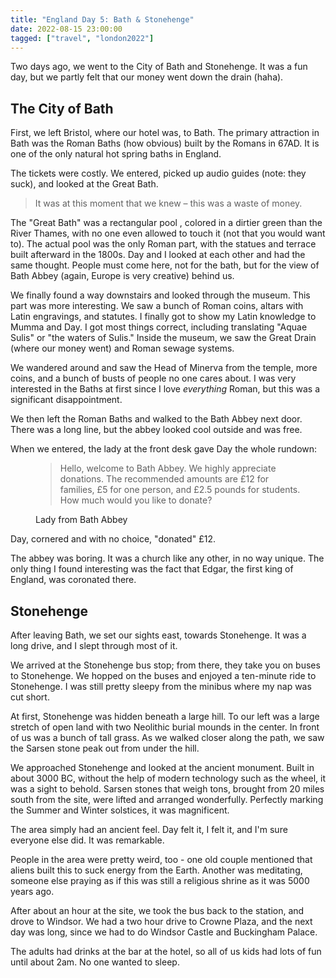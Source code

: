 ```yaml
---
title: "England Day 5: Bath & Stonehenge"
date: 2022-08-15 23:00:00
tagged: ["travel", "london2022"]
---
```


Two days ago, we went to the City of Bath and Stonehenge. It was a fun day, but we partly felt that our money went down the drain (haha).

## The City of Bath
First, we left Bristol, where our hotel was, to Bath. The primary attraction in Bath was the Roman Baths (how obvious) built by the Romans in 67AD. It is one of the only natural hot spring baths in England. 

The tickets were costly. We entered, picked up audio guides (note: they suck), and looked at the Great Bath. 

<blockquote class="blockquote text-center">
It was at this moment that we knew – this was a waste of money.
</blockquote>

The "Great Bath" was a rectangular pool	, colored in a dirtier green than the River Thames, with no one even allowed to touch it (not that you would want to). The actual pool was the only Roman part, with the statues and terrace built afterward in the 1800s. Day and I looked at each other and had the same thought. People must come here, not for the bath, but for the view of Bath Abbey (again, Europe is very creative) behind us.

We finally found a way downstairs and looked through the museum. This part was more interesting. We saw a bunch of Roman coins, altars with Latin engravings, and statutes. I finally got to show my Latin knowledge to Mumma and Day. I got most things correct, including translating "Aquae Sulis" or "the waters of Sulis." Inside the museum, we saw the Great Drain (where our money went) and Roman sewage systems. 

We wandered around and saw the Head of Minerva from the temple, more coins, and a bunch of busts of people no one cares about. I was very interested in the Baths at first since I love _everything_ Roman, but this was a significant disappointment.

We then left the Roman Baths and walked to the Bath Abbey next door. There was a long line, but the abbey looked cool outside and was free.

When we entered, the lady at the front desk gave Day the whole rundown:
<figure class="text-center">
<blockquote class="blockquote text-center">
Hello, welcome to Bath Abbey. We highly appreciate donations. The recommended amounts are £12 for families, £5 for one person, and £2.5 pounds for students. How much would you like to donate?
</blockquote>
  	<figcaption class="blockquote-footer">
  	Lady from Bath Abbey
  	</figcaption>
</figure>

Day, cornered and with no choice, "donated" £12.

The abbey was boring. It was a church like any other, in no way unique. The only thing I found interesting was the fact that Edgar, the first king of England, was coronated there. 

## Stonehenge
After leaving Bath, we set our sights east, towards Stonehenge. It was a long drive, and I slept through most of it.

We arrived at the Stonehenge bus stop; from there, they take you on buses to Stonehenge. We hopped on the buses and enjoyed a ten-minute ride to Stonehenge. I was still pretty sleepy from the minibus where my nap was cut short. 

At first, Stonehenge was hidden beneath a large hill. To our left was a large stretch of open land with two Neolithic burial mounds in the center. In front of us was a bunch of tall grass. As we walked closer along the path, we saw the Sarsen stone peak out from under the hill. 

We approached Stonehenge and looked at the ancient monument. Built in about 3000 BC, without the help of modern technology such as the wheel, it was a sight to behold. Sarsen stones that weigh tons, brought from 20 miles south from the site, were lifted and arranged wonderfully. Perfectly marking the Summer and Winter solstices, it was magnificent. 

The area simply had an ancient feel. Day felt it, I felt it, and I'm sure everyone else did. It was remarkable.

People in the area were pretty weird, too - one old couple mentioned that aliens built this to suck energy from the Earth. Another was meditating, someone else praying as if this was still a religious shrine as it was 5000 years ago.

After about an hour at the site, we took the bus back to the station, and drove to Windsor. We had a two hour drive to Crowne Plaza, and the next day was long, since we had to do Windsor Castle and Buckingham Palace.

The adults had drinks at the bar at the hotel, so all of us kids had lots of fun until about 2am. No one wanted to sleep.
